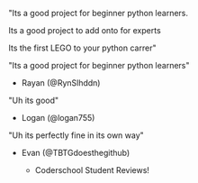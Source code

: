 "Its a good project for beginner python learners.

Its a good project to add onto for experts

Its the first LEGO to your python carrer" 

"Its a good project for beginner python learners" 
- Rayan (@RynSlhddn)

"Uh its good"
- Logan (@logan755)

"Uh its perfectly fine in its own way"
- Evan (@TBTGdoesthegithub)

	- Coderschool Student Reviews!
